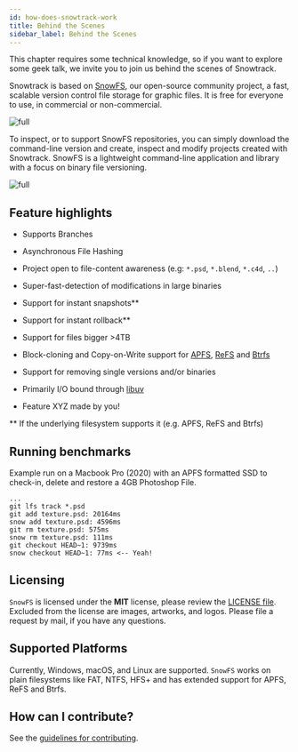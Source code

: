 ```yaml
---
id: how-does-snowtrack-work
title: Behind the Scenes
sidebar_label: Behind the Scenes
---
```


This chapter requires some technical knowledge, so if you want to explore some geek talk, we invite you to join us behind the scenes of Snowtrack.

Snowtrack is based on [SnowFS](https://github.com/snowtrack/snowfs), our open-source community project, a fast, scalable version control file storage for graphic files. It is free for everyone to use, in commercial or non-commercial.

![full](/img/snowfs.png)

To inspect, or to support SnowFS repositories, you can simply download the command-line version and create, inspect and modify projects created with Snowtrack. SnowFS is a lightweight command-line application and library with a focus on binary file versioning.

![full](/img/terminal.gif)

## Feature highlights

- Supports Branches

- Asynchronous File Hashing

- Project open to file-content awareness (e.g: `*.psd`, `*.blend`, `*.c4d`, `..`)

- Super-fast-detection of modifications in large binaries

- Support for instant snapshots\*\*

- Support for instant rollback\*\*

- Support for files bigger >4TB

- Block-cloning and Copy-on-Write support for [APFS](https://developer.apple.com/documentation/foundation/file_system/about_apple_file_system), [ReFS](https://docs.microsoft.com/en-us/windows-server/storage/refs/refs-overview) and [Btrfs](https://en.wikipedia.org/wiki/Btrfs)

- Support for removing single versions and/or binaries

- Primarily I/O bound through [libuv](https://github.com/libuv/libuv)

- Feature XYZ made by you!

\*\* If the underlying filesystem supports it (e.g. APFS, ReFS and Btrfs)

## Running benchmarks

Example run on a Macbook Pro (2020) with an APFS formatted SSD to check-in, delete and restore a 4GB Photoshop File.

```
...
git lfs track *.psd
git add texture.psd: 20164ms
snow add texture.psd: 4596ms
git rm texture.psd: 575ms
snow rm texture.psd: 111ms
git checkout HEAD~1: 9739ms
snow checkout HEAD~1: 77ms <-- Yeah!
```

## Licensing

`SnowFS` is licensed under the **MIT** license, please review the [LICENSE file](https://github.com/Snowtrack/SnowFS/blob/main/LICENSE).
Excluded from the license are images, artworks, and logos. Please file a request by mail, if you have any questions.

## Supported Platforms

Currently, Windows, macOS, and Linux are supported. `SnowFS` works on plain filesystems like FAT, NTFS, HFS+ and has extended support for APFS, ReFS and Btrfs.


## How can I contribute?

See the [guidelines for contributing][].

[node.js]: http://nodejs.org/
[terminal_preview]: https://github.com/snowtrack/snowfs/raw/main/img/terminal.gif
[Snowtrack]: https://www.snowtrack.io/
[guidelines for contributing]: https://github.com/snowtrack/snowfs/blob/main/CONTRIBUTING.md
[snowfs_banner]: https://github.com/snowtrack/snowfs/raw/main/img/banner.png